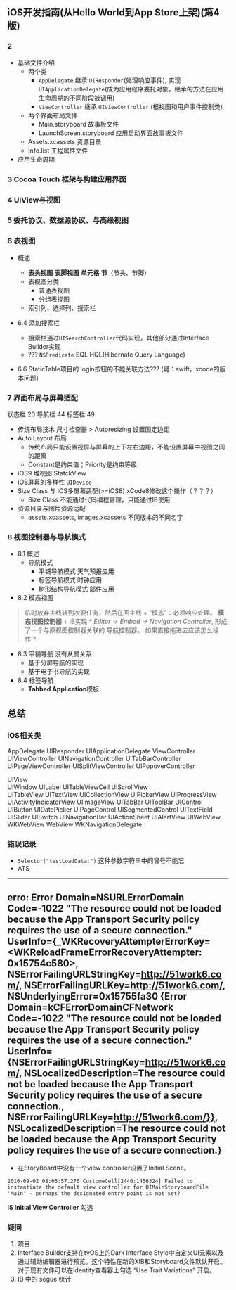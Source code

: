 iOS开发指南(从Hello World到App Store上架)(第4版)
---------------------------------------------

### 2 
- 基础文件介绍
    + 两个类  
        * `AppDelegate` 继承 `UIResponder`(处理响应事件), 实现 `UIApplicationDelegate`(成为应用程序委托对象，继承的方法在应用生命周期的不同阶段被调用)  
        * `ViewController` 继承 `UIViewController` (根视图和用户事件控制类)
    + 两个界面布局文件
        * Main.storyboard 故事板文件
        * LaunchScreen.storyboard 应用启动界面故事板文件
    + Assets.xcassets 资源目录
    + Info.list 工程属性文件 
- 应用生命周期 


### 3 Cocoa Touch 框架与构建应用界面

### 4 UIView与视图

### 5 委托协议、数据源协议、与高级视图

### 6 表视图
- 概述
    + **表头视图** **表脚视图** **单元格** **节**（节头、节脚）
    + 表视图分类
        * 普通表视图
        * 分组表视图
    + 索引列、选择列、搜索栏

- 6.4 添加搜索栏 
    + 搜索栏通过`UISearchController`代码实现，其他部分通过Interface Builder实现
    + ??? `NSPredicate`   SQL HQL(Hibernate Query Language)

- 6.6 StaticTable项目的 login按钮的不能关联方法??? (疑：swift，xcode的版本问题)


### 7 界面布局与屏幕适配
状态栏 20  导航栏 44  标签栏 49

- 传统布局技术
尺寸检查器 > Autoresizing      设置固定边距
- Auto Layout 布局
    + 传统布局只能设置视屏与屏幕的上下左右边距，不能设置屏幕中视图之间的距离
    + Constant是约束值；Priority是约束等级
- iOS9 堆视图 StatckView
- iOS屏幕的多样性
    `UIDevice`
- Size Class 与 iOS多屏幕适配(>=iOS8) xCode8修改这个操作（？？？）
    + Size Class 不能通过代码编程管理，只能通过IB使用
- 资源目录与图片资源适配
    - assets.xcassets, images.xcassets 不同版本的不同名字
    
### 8 视图控制器与导航模式
- 8.1 概述
    + 导航模式
        * 平铺导航模式    天气预报应用
        * 标签导航模式    时钟应用
        * 树形结构导航模式  邮件应用 
- 8.2 模态视图 
> 临时放弃主线转到次要任务，然后在回主线
    + “模态”：必须响应处理。 **模态视图控制器** 
    + IB实现
        * *Editor -> Embed -> Navigation Controller*, 形成了一个与原视图控制器关联的 导航控制器。 如果直接拖进去应该怎么操作？ 
- 8.3 平铺导航      没有从属关系
    - 基于分屏导航的实现
    - 基于电子书导航的实现
- 8.4 标签导航 
    + **Tabbed Application**模板




总结
-------------------------------
### iOS相关类
AppDelegate UIResponder <Pr>UIApplicationDelegate
ViewController UIViewController UINavigationController UITabBarController UIPageViewController UISplitViewController UIPopoverController

UIView  
    UIWindow
    UILabel
    UITableViewCell
    UIScrollView    
        UITableView UITextView UICollectionView
    UIPickerView
    UIProgressView
    UIActivityIndicatorView
    UIImageView
    UITabBar 
    UIToolBar
    UIControl   
        UIButton UIDatePicker UIPageControl UISegmentedControl UITextField UISlider UISwitch 
    UINavigationBar
    UIActionSheet
    UIAlertView
    UIWebView   WKWebView WebView
        WKNavigationDelegate 



### 错误记录 
- `Selector("testLoadData:")` 这种参数字符串中的冒号不能忘
- ATS 
---- 
erro: Error Domain=NSURLErrorDomain Code=-1022 "The resource could not be loaded because the App Transport Security policy requires the use of a secure connection." UserInfo={_WKRecoveryAttempterErrorKey=<WKReloadFrameErrorRecoveryAttempter: 0x15754c580>, NSErrorFailingURLStringKey=http://51work6.com/, NSErrorFailingURLKey=http://51work6.com/, NSUnderlyingError=0x15755fa30 {Error Domain=kCFErrorDomainCFNetwork Code=-1022 "The resource could not be loaded because the App Transport Security policy requires the use of a secure connection." UserInfo={NSErrorFailingURLStringKey=http://51work6.com/, NSLocalizedDescription=The resource could not be loaded because the App Transport Security policy requires the use of a secure connection., NSErrorFailingURLKey=http://51work6.com/}}, NSLocalizedDescription=The resource could not be loaded because the App Transport Security policy requires the use of a secure connection.}
-----
- 在StoryBoard中没有一个view controller设置了Initial Scene。
``````
2016-09-02 08:05:57.276 CustomeCell[2440:1456324] Failed to instantiate the default view controller for UIMainStoryboardFile 'Main' - perhaps the designated entry point is not set?
``````
**IS Initial View Controller** 勾选



### 疑问
1. 项目
2. Interface Builder支持在tvOS上的Dark Interface Style中自定义UI元素以及通过辅助编辑器进行预览。这个特性在新的XIB和Storyboard文件默认开启。对于现有文件可以在Identity查看器上勾选 “Use Trait Variations” 开启。
3. IB 中的 segue  统计





